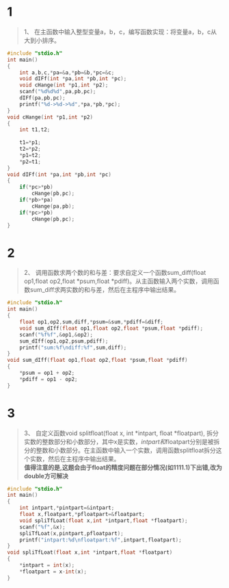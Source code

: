 # 1
>1、	在主函数中输入整型变量a，b，c，编写函数实现：将变量a，b，c从大到小排序。
```c
#include "stdio.h"
int main()
{
	int a,b,c,*pa=&a,*pb=&b,*pc=&c;
	void dIFf(int *pa,int *pb,int *pc);
	void cHange(int *p1,int *p2);
	scanf("%d%d%d",pa,pb,pc);
	dIFf(pa,pb,pc);
	printf("%d->%d->%d",*pa,*pb,*pc);
}
void cHange(int *p1,int *p2)
{
	int t1,t2;
	
	t1=*p1;
	t2=*p2;
	*p1=t2;
	*p2=t1;
}
void dIFf(int *pa,int *pb,int *pc)
{
	if(*pc>*pb)
		cHange(pb,pc);
	if(*pb>*pa)
		cHange(pa,pb);
	if(*pc>*pb)
		cHange(pb,pc);
}
```
# 2
>2、	调用函数求两个数的和与差：要求自定义一个函数sum_diff(float op1,float op2,float *psum,float *pdiff)。从主函数输入两个实数，调用函数sum_diff求两实数的和与差，然后在主程序中输出结果。
```c
#include "stdio.h"
int main()
{
	float op1,op2,sum,diff,*psum=&sum,*pdiff=&diff;
	void sum_dIff(float op1,float op2,float *psum,float *pdiff);
	scanf("%f%f",&op1,&op2);
	sum_dIff(op1,op2,psum,pdiff);
	printf("sum:%f\ndiff:%f",sum,diff);
}
void sum_dIff(float op1,float op2,float *psum,float *pdiff)
{
	*psum = op1 + op2;
	*pdiff = op1 - op2;
}
```
# 3
>3、	自定义函数void splitfloat(float x, int *intpart, float *floatpart), 拆分实数的整数部分和小数部分，其中x是实数，*intpart和*floatpart分别是被拆分的整数和小数部分。在主函数中输入一个实数，调用函数splitfloat拆分这个实数，然后在主程序中输出结果。  
**值得注意的是,这题会由于float的精度问题在部分情况(如1111.1)下出错,改为double方可解决**
```c
#include "stdio.h"
int main()
{
	int intpart,*pintpart=&intpart;
	float x,floatpart,*pfloatpart=&floatpart;
	void spliTfLoat(float x,int *intpart,float *floatpart);
	scanf("%f",&x);
	spliTfLoat(x,pintpart,pfloatpart);
	printf("intpart:%d\nfloatpart:%f",intpart,floatpart);
}
void spliTfLoat(float x,int *intpart,float *floatpart)
{
	*intpart = int(x);
	*floatpart = x-int(x);
}
```

